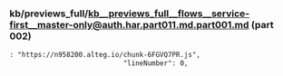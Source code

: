### kb/previews_full/kb__previews_full__flows__service-first__master-only@auth.har.part011.md.part001.md (part 002)

```md
: "https://n958200.alteg.io/chunk-6FGVQ7PR.js",
                            "lineNumber": 0,

```

```
